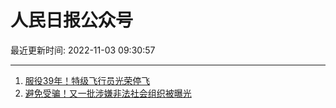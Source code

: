 # 人民日报公众号

最近更新时间: 2022-11-03 09:30:57

--- 
1. [服役39年！特级飞行员光荣停飞](https://mp.weixin.qq.com/s/9V9EnUp00MkRnTwcwNJHQw) 
2. [避免受骗！又一批涉嫌非法社会组织被曝光](https://mp.weixin.qq.com/s/336TcQ_0hcnq6WtrR_QmaQ) 
